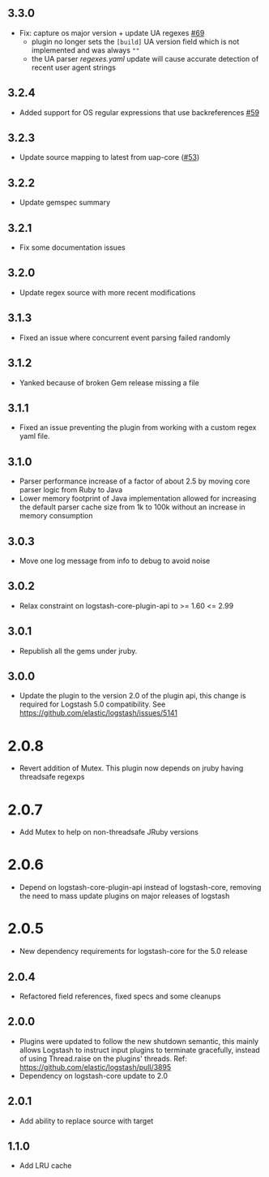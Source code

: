 ## 3.3.0
 - Fix: capture os major version + update UA regexes [#69](https://github.com/logstash-plugins/logstash-filter-useragent/pull/69)
   * plugin no longer sets the `[build]` UA version field which is not implemented and was always `""`
   * the UA parser *regexes.yaml* update will cause accurate detection of recent user agent strings 

## 3.2.4
 - Added support for OS regular expressions that use backreferences [#59](https://github.com/logstash-plugins/logstash-filter-useragent/pull/59)

## 3.2.3
 - Update source mapping to latest from uap-core ([#53](https://github.com/logstash-plugins/logstash-filter-useragent/issues/53))

## 3.2.2
  - Update gemspec summary

## 3.2.1
  - Fix some documentation issues

## 3.2.0
  - Update regex source with more recent modifications

## 3.1.3
  - Fixed an issue where concurrent event parsing failed randomly

## 3.1.2
  - Yanked because of broken Gem release missing a file

## 3.1.1
  - Fixed an issue preventing the plugin from working with a custom regex yaml file.

## 3.1.0
  - Parser performance increase of a factor of about 2.5 by moving core parser logic from Ruby to Java
  - Lower memory footprint of Java implementation allowed for increasing the default parser cache size from 1k to 100k
    without an increase in memory consumption

## 3.0.3
  - Move one log message from info to debug to avoid noise

## 3.0.2
  - Relax constraint on logstash-core-plugin-api to >= 1.60 <= 2.99

## 3.0.1
  - Republish all the gems under jruby.
## 3.0.0
  - Update the plugin to the version 2.0 of the plugin api, this change is required for Logstash 5.0 compatibility. See https://github.com/elastic/logstash/issues/5141
# 2.0.8
  - Revert addition of Mutex. This plugin now depends on jruby having threadsafe regexps
# 2.0.7
  - Add Mutex to help on non-threadsafe JRuby versions
# 2.0.6
  - Depend on logstash-core-plugin-api instead of logstash-core, removing the need to mass update plugins on major releases of logstash
# 2.0.5
  - New dependency requirements for logstash-core for the 5.0 release
## 2.0.4
 - Refactored field references, fixed specs and some cleanups

## 2.0.0
 - Plugins were updated to follow the new shutdown semantic, this mainly allows Logstash to instruct input plugins to terminate gracefully,
   instead of using Thread.raise on the plugins' threads. Ref: https://github.com/elastic/logstash/pull/3895
 - Dependency on logstash-core update to 2.0

## 2.0.1
  - Add ability to replace source with target

## 1.1.0
  - Add LRU cache
